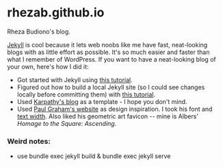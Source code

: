 # rhezab.github.io
Rheza Budiono's blog. 

[Jekyll](https://jekyllrb.com/) is cool because it lets web noobs like me have fast, neat-looking blogs with as little effort as possible. It's so much easier and faster than what I remember of WordPress. If you want to have a neat-looking blog of your own, here's how I did it:

* Got started with Jekyll using [this tutorial](http://jmcglone.com/guides/github-pages/#css).
* Figured out how to build a local Jekyll site (so I could see changes locally before committing them) with [this tutorial](https://help.github.com/articles/setting-up-your-github-pages-site-locally-with-jekyll/#step-4-build-your-local-jekyll-site).
* Used [Karpathy's blog](https://help.github.com/articles/setting-up-your-github-pages-site-locally-with-jekyll/#step-4-build-your-local-jekyll-site) as a template - I hope you don't mind.
* Used [Paul Graham's website](http://paulgraham.com/index.html) as design inspiration. I took his font and [text width](http://paulgraham.com/gfaq.html). Also liked his geometric art favicon -- mine is Albers' *Homage to the Square: Ascending*.

### Weird notes:
- use bundle exec jekyll build & bundle exec jekyll serve
